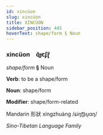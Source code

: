 ```yaml
---
id: xincüon
slug: xincüon
title: XİNCÜON
sidebar_position: 445
hoverText: shape/form § Noun
---
```


### xincüon&emsp;<span kind="abugida">ɋ̃ɟꞇʄɽ̃</span>

*shape/form* **§** Noun

**Verb**: to be a shape/form

**Noun**: shape/form

**Modifier**: shape/form-related

Mandarin 形狀 xíngzhuàng /ɕiŋʈ͡ʂu̯ɑŋ/

*Sino-Tibetan Language Family*